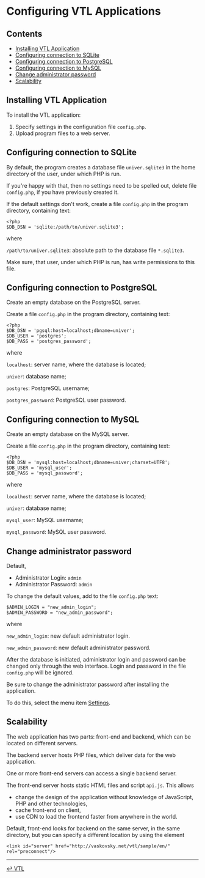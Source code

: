 # Configuring VTL Applications

## Contents

* [Installing VTL Application](#installing-vtl-application)
* [Configuring connection to SQLite](#configuring-connection-to-sqlite)
* [Configuring connection to PostgreSQL](#configuring-connection-to-postgresql)
* [Configuring connection to MySQL](#configuring-connection-to-mysql)
* [Change administrator password](#change-administrator-password)
* [Scalability](#scalability)

## Installing VTL Application

To install the VTL application:
1. Specify settings in the configuration file `config.php`.
2. Upload program files to a web server.

## Configuring connection to SQLite

By default, the program creates a database file `univer.sqlite3`
in the home directory of the user, under which PHP is run.

If you're happy with that, then no settings need to be spelled out,
delete file `config.php`, if you have previously created it.

If the default settings don't work,
create a file `config.php` in the program directory, containing text:

```
<?php
$DB_DSN = 'sqlite:/path/to/univer.sqlite3';
```
where

`/path/to/univer.sqlite3`: absolute path to the database file `*.sqlite3`.

Make sure, that user, under which PHP is run,
has write permissions to this file.

## Configuring connection to PostgreSQL

Create an empty database on the PostgreSQL server.

Create a file `config.php` in the program directory, containing text:

```
<?php
$DB_DSN = 'pgsql:host=localhost;dbname=univer';
$DB_USER = 'postgres';
$DB_PASS = 'postgres_password';
```
where

`localhost`: server name, where the database is located;

`univer`: database name;

`postgres`: PostgreSQL username;

`postgres_password`: PostgreSQL user password.

## Configuring connection to MySQL

Create an empty database on the MySQL server.

Create a file `config.php` in the program directory, containing text:

```
<?php
$DB_DSN = 'mysql:host=localhost;dbname=univer;charset=UTF8';
$DB_USER = 'mysql_user';
$DB_PASS = 'mysql_password';
```
where

`localhost`: server name, where the database is located;

`univer`: database name;

`mysql_user`: MySQL username;

`mysql_password`: MySQL user password.

## Change administrator password

Default,
* Administrator Login: `admin`
* Administrator Password: `admin`

To change the default values, add to the file `config.php` text:

```
$ADMIN_LOGIN = "new_admin_login";
$ADMIN_PASSWORD = "new_admin_password";
```
where

`new_admin_login`: new default administrator login.

`new_admin_password`: new default administrator password.

After the database is initiated,
administrator login and password can be changed only through the web interface.
Login and password in the file `config.php` will be ignored.

Be sure to change the administrator password after installing the application.

To do this, select the menu item [Settings](sample/en/profile.html).

## Scalability

The web application has two parts: front-end and backend,
which can be located on different servers.

The backend server hosts PHP files,
which deliver data for the web application.

One or more front-end servers can access a single backend server.

The front-end server hosts static HTML files and script `api.js`.
This allows
* change the design of the application without knowledge of JavaScript, PHP and other technologies,
* cache front-end on client,
* use CDN to load the frontend faster from anywhere in the world.

Default, front-end looks for backend on the same server, in the same directory,
but you can specify a different location by using the element

```
<link id="server" href="http://vaskovsky.net/vtl/sample/en/" rel="preconnect"/>
```
________________________________________________________________________________
[↩ VTL](index.md)
<style>pre {white-space: pre-wrap}</style>
